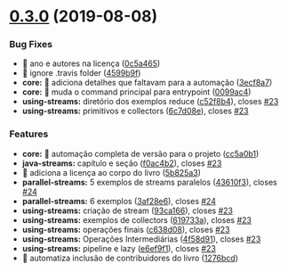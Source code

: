 # [0.3.0](https://github.com/duke-certification/java6-to-java8/compare/v0.2.0...v0.3.0) (2019-08-08)


### Bug Fixes

* 🐛 ano e autores na licença ([0c5a465](https://github.com/duke-certification/java6-to-java8/commit/0c5a465))
* 🐛 ignore .travis folder ([4599b9f](https://github.com/duke-certification/java6-to-java8/commit/4599b9f))
* **core:** 🐛 adiciona detalhes que faltavam para a automação ([3ecf8a7](https://github.com/duke-certification/java6-to-java8/commit/3ecf8a7))
* **core:** 🐛 muda o command principal para entrypoint ([0099ac4](https://github.com/duke-certification/java6-to-java8/commit/0099ac4))
* **using-streams:** diretório dos exemplos reduce ([c52f8b4](https://github.com/duke-certification/java6-to-java8/commit/c52f8b4)), closes [#23](https://github.com/duke-certification/java6-to-java8/issues/23)
* **using-streams:** primitivos e collectors ([6c7d08e](https://github.com/duke-certification/java6-to-java8/commit/6c7d08e)), closes [#23](https://github.com/duke-certification/java6-to-java8/issues/23)


### Features

* **core:** 🎸 automação completa de versão para o projeto ([cc5a0b1](https://github.com/duke-certification/java6-to-java8/commit/cc5a0b1))
* **java-streams:** capítulo e seção ([f0ac4b2](https://github.com/duke-certification/java6-to-java8/commit/f0ac4b2)), closes [#23](https://github.com/duke-certification/java6-to-java8/issues/23)
* 🎸 adiciona a licença ao corpo do livro ([5b825a3](https://github.com/duke-certification/java6-to-java8/commit/5b825a3))
* **parallel-streams:** 5 exemplos de streams paralelos ([43610f3](https://github.com/duke-certification/java6-to-java8/commit/43610f3)), closes [#24](https://github.com/duke-certification/java6-to-java8/issues/24)
* **parallel-streams:** 6 exemplos ([3af28e6](https://github.com/duke-certification/java6-to-java8/commit/3af28e6)), closes [#24](https://github.com/duke-certification/java6-to-java8/issues/24)
* **using-streams:** criação de stream ([93ca166](https://github.com/duke-certification/java6-to-java8/commit/93ca166)), closes [#23](https://github.com/duke-certification/java6-to-java8/issues/23)
* **using-streams:** exemplos de collectors ([619733a](https://github.com/duke-certification/java6-to-java8/commit/619733a)), closes [#23](https://github.com/duke-certification/java6-to-java8/issues/23)
* **using-streams:** operações finais ([c638d08](https://github.com/duke-certification/java6-to-java8/commit/c638d08)), closes [#23](https://github.com/duke-certification/java6-to-java8/issues/23)
* **using-streams:** Operações Intermediárias ([4f58d91](https://github.com/duke-certification/java6-to-java8/commit/4f58d91)), closes [#23](https://github.com/duke-certification/java6-to-java8/issues/23)
* **using-streams:** pipeline e lazy ([e6ef9f1](https://github.com/duke-certification/java6-to-java8/commit/e6ef9f1)), closes [#23](https://github.com/duke-certification/java6-to-java8/issues/23)
* 🎸 automatiza inclusão de contribuidores do livro ([1276bcd](https://github.com/duke-certification/java6-to-java8/commit/1276bcd))

